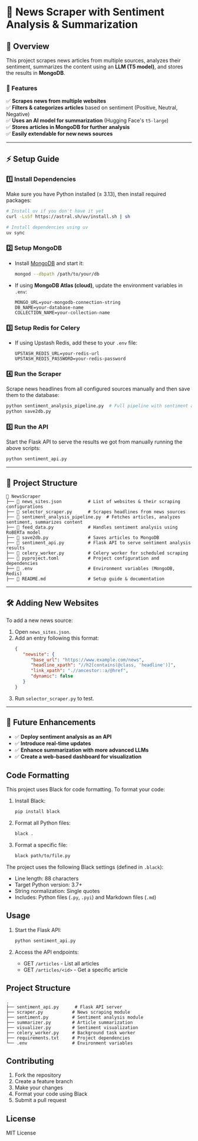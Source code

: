 # 📰 News Scraper with Sentiment Analysis & Summarization

## 📌 Overview
This project scrapes news articles from multiple sources, analyzes their sentiment, summarizes the content using an **LLM (T5 model)**, and stores the results in **MongoDB**.

### **🔹 Features**
✅ **Scrapes news from multiple websites**  
✅ **Filters & categorizes articles** based on sentiment (Positive, Neutral, Negative)  
✅ **Uses an AI model for summarization** (Hugging Face's `t5-large`)  
✅ **Stores articles in MongoDB for further analysis**  
✅ **Easily extendable for new news sources**  

---

## ⚡ Setup Guide

### **1️⃣ Install Dependencies**
Make sure you have Python installed (≥ 3.13), then install required packages:
```bash
# Install uv if you don't have it yet
curl -LsSf https://astral.sh/uv/install.sh | sh

# Install dependencies using uv
uv sync
```

### **2️⃣ Setup MongoDB**
- Install [MongoDB](https://www.mongodb.com/try/download/community) and start it:
  ```bash
  mongod --dbpath /path/to/your/db
  ```
- If using **MongoDB Atlas (cloud)**, update the environment variables in `.env`:
  ```
  MONGO_URL=your-mongodb-connection-string
  DB_NAME=your-database-name
  COLLECTION_NAME=your-collection-name
  ```

### **3️⃣ Setup Redis for Celery**
- If using Upstash Redis, add these to your `.env` file:
  ```
  UPSTASH_REDIS_URL=your-redis-url
  UPSTASH_REDIS_PASSWORD=your-redis-password
  ```

### **4️⃣ Run the Scraper**
Scrape news headlines from all configured sources manually and then save them to the database:
```bash
python sentiment_analysis_pipeline.py  # Full pipeline with sentiment analysis
python save2db.py
```

### **5️⃣ Run the API**
Start the Flask API to serve the results we got from manually running the above scripts:
```bash
python sentiment_api.py
```

---

## 📁 Project Structure
```
📂 NewsScraper
├── 📄 news_sites.json          # List of websites & their scraping configurations
├── 📄 selector_scraper.py      # Scrapes headlines from news sources
├── 📄 sentiment_analysis_pipeline.py  # Fetches articles, analyzes sentiment, summarizes content
├── 📄 feed_data.py             # Handles sentiment analysis using RoBERTa model
├── 📄 save2db.py               # Saves articles to MongoDB
├── 📄 sentiment_api.py         # Flask API to serve sentiment analysis results
├── 📄 celery_worker.py         # Celery worker for scheduled scraping
├── 📄 pyproject.toml           # Project configuration and dependencies
├── 📄 .env                     # Environment variables (MongoDB, Redis)
├── 📄 README.md                # Setup guide & documentation
```

---

## 🛠️ **Adding New Websites**
To add a new news source:
1. Open `news_sites.json`.
2. Add an entry following this format:
   ```json
   {
      "newsite": {
         "base_url": "https://www.example.com/news",
         "headline_xpath": "//h2[contains(@class, 'headline')]",
         "link_xpath": ".//ancestor::a/@href",
         "dynamic": false
      }
   }
   ```
3. Run `selector_scraper.py` to test.

---

## 🚀 Future Enhancements
- ✅ **Deploy sentiment analysis as an API**
- ✅ **Introduce real-time updates**
- ✅ **Enhance summarization with more advanced LLMs**
- ✅ **Create a web-based dashboard for visualization**

## Code Formatting

This project uses Black for code formatting. To format your code:

1. Install Black:
   ```bash
   pip install black
   ```

2. Format all Python files:
   ```bash
   black .
   ```

3. Format a specific file:
   ```bash
   black path/to/file.py
   ```

The project uses the following Black settings (defined in `.black`):
- Line length: 88 characters
- Target Python version: 3.7+
- String normalization: Single quotes
- Includes: Python files (`.py`, `.pyi`) and Markdown files (`.md`)

## Usage

1. Start the Flask API:
   ```bash
   python sentiment_api.py
   ```

2. Access the API endpoints:
   - GET `/articles` - List all articles
   - GET `/articles/<id>` - Get a specific article

## Project Structure

```
.
├── sentiment_api.py      # Flask API server
├── scraper.py           # News scraping module
├── sentiment.py         # Sentiment analysis module
├── summarizer.py        # Article summarization
├── visualizer.py        # Sentiment visualization
├── celery_worker.py     # Background task worker
├── requirements.txt     # Project dependencies
└── .env                 # Environment variables
```

## Contributing

1. Fork the repository
2. Create a feature branch
3. Make your changes
4. Format your code using Black
5. Submit a pull request

## License

MIT License
